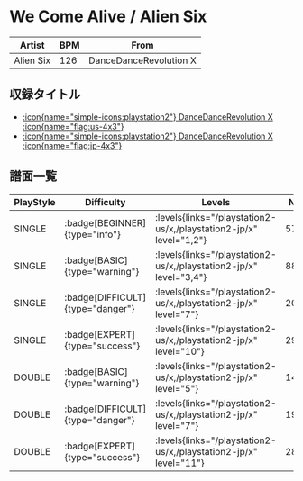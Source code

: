 # We Come Alive / Alien Six

|Artist|BPM|From|
|------|---|----|
|Alien Six|126|DanceDanceRevolution X|

## 収録タイトル

- [:icon{name="simple-icons:playstation2"} DanceDanceRevolution X :icon{name="flag:us-4x3"}](/playstation2-us/x)
- [:icon{name="simple-icons:playstation2"} DanceDanceRevolution X :icon{name="flag:jp-4x3"}](/playstation2-jp/x)


## 譜面一覧

|PlayStyle|Difficulty|Levels|Notes|Movie|
|---------|----------|------|-----|-----|
|SINGLE| :badge[BEGINNER]{type="info"}| :levels{links="/playstation2-us/x,/playstation2-jp/x" level="1,2"}|57/0||
|SINGLE| :badge[BASIC]{type="warning"}| :levels{links="/playstation2-us/x,/playstation2-jp/x" level="3,4"}|88/5||
|SINGLE| :badge[DIFFICULT]{type="danger"}| :levels{links="/playstation2-us/x,/playstation2-jp/x" level="7"}|204/16||
|SINGLE| :badge[EXPERT]{type="success"}| :levels{links="/playstation2-us/x,/playstation2-jp/x" level="10"}|291/15||
|DOUBLE| :badge[BASIC]{type="warning"}| :levels{links="/playstation2-us/x,/playstation2-jp/x" level="5"}|148/0||
|DOUBLE| :badge[DIFFICULT]{type="danger"}| :levels{links="/playstation2-us/x,/playstation2-jp/x" level="7"}|190/14||
|DOUBLE| :badge[EXPERT]{type="success"}| :levels{links="/playstation2-us/x,/playstation2-jp/x" level="11"}|283/3||
